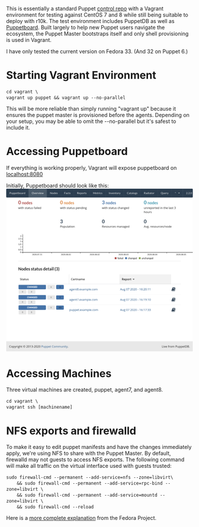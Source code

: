 This is essentially a standard Puppet [control repo](https://github.com/puppetlabs/control-repo) with a Vagrant environment for testing against CentOS 7 and 8 while still being suitable to deploy with r10k. The test environment includes PuppetDB as well as [Puppetboard](https://github.com/voxpupuli/puppetboard). Built largely to help new Puppet users navigate the ecosystem, the Puppet Master bootstraps itself and only shell provisioning is used in Vagrant.

I have only tested the current version on Fedora 33. (And 32 on Puppet 6.)

# Starting Vagrant Environment

```
cd vagrant \
vagrant up puppet && vagrant up --no-parallel
```

This will be more reliable than simply running "vagrant up" because it ensures the puppet master is provisioned before the agents. Depending on your setup, you may be able to omit the --no-parallel but it's safest to include it.

# Accessing Puppetboard
If everything is working properly, Vagrant will expose puppetboard on [localhost:8080](http://localhost:8080/)

Initially, Puppetboard should look like this:
![Image of Yaktocat](./puppetboard-screenshot.png)

# Accessing Machines
Three virtual machines are created, puppet, agent7, and agent8.
```
cd vagrant \
vagrant ssh [machinename]
```

# NFS exports and firewalld

To make it easy to edit puppet manifests and have the changes immediately apply, we're using NFS to share with the Puppet Master. By default, firewalld may not guests to access NFS exports. The following command will make all traffic on the virtual interface used with guests trusted:

```
sudo firewall-cmd --permanent --add-service=nfs --zone=libvirt\
    && sudo firewall-cmd --permanent --add-service=rpc-bind --zone=libvirt \
    && sudo firewall-cmd --permanent --add-service=mountd --zone=libvirt \
    && sudo firewall-cmd --reload

```

Here is a [more complete explanation](https://developer.fedoraproject.org/tools/vagrant/vagrant-nfs.html) from the Fedora Project.

